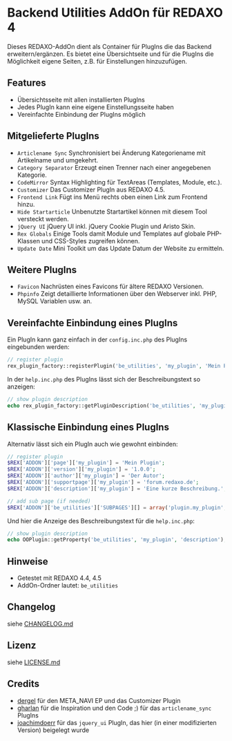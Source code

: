 Backend Utilities AddOn für REDAXO 4
====================================

Dieses REDAXO-AddOn dient als Container für PlugIns die das Backend erweitern/ergänzen.
Es bietet eine Übersichtseite und für die PlugIns die Möglichkeit eigene Seiten, z.B. für
Einstellungen hinzuzufügen.

Features
--------

* Übersichtsseite mit allen installierten PlugIns
* Jedes PlugIn kann eine eigene Einstellungsseite haben
* Vereinfachte Einbindung der PlugIns möglich

Mitgelieferte PlugIns
---------------------

* `Articlename Sync` Synchronisiert bei Änderung Kategoriename mit Artikelname und umgekehrt.
* `Category Separator` Erzeugt einen Trenner nach einer angegebenen Kategorie.
* `CodeMirror` Syntax Highlighting für TextAreas (Templates, Module, etc.).
* `Customizer` Das Customizer PlugIn aus REDAXO 4.5.
* `Frontend Link` Fügt ins Menü rechts oben einen Link zum Frontend hinzu.
* `Hide Startarticle` Unbenutzte Startartikel können mit diesem Tool versteckt werden.
* `jQuery UI` jQuery UI inkl. jQuery Cookie Plugin und Aristo Skin.
* `Rex Globals` Einige Tools damit Module und Templates auf globale PHP-Klassen und CSS-Styles zugreifen können.
* `Update Date` Mini Toolkit um das Update Datum der Website zu ermitteln.

Weitere PlugIns
---------------

* `Favicon` Nachrüsten eines Favicons für ältere REDAXO Versionen.
* `Phpinfo` Zeigt detaillierte Informationen über den Webserver inkl. PHP, MySQL Variablen usw. an.

Vereinfachte Einbindung eines PlugIns
-------------------------------------

Ein PlugIn kann ganz einfach in der `config.inc.php` des PlugIns eingebunden werden:

```php
// register plugin
rex_plugin_factory::registerPlugin('be_utilities', 'my_plugin', 'Mein Plugin', 'Eine kurze Beschreibung.', '1.0.0', 'Der Autor', 'forum.redaxo.de', /* $hasBackendPage = */ true, /* $permission = '' */);
```

In der `help.inc.php` des PlugIns lässt sich der Beschreibungstext so anzeigen:

```php
// show plugin description
echo rex_plugin_factory::getPluginDescription('be_utilities', 'my_plugin');
```

Klassische Einbindung eines PlugIns
-----------------------------------

Alternativ lässt sich ein PlugIn auch wie gewohnt einbinden:

```php
// register plugin
$REX['ADDON']['page']['my_plugin'] = 'Mein Plugin';
$REX['ADDON']['version']['my_plugin'] = '1.0.0';
$REX['ADDON']['author']['my_plugin'] = 'Der Autor';
$REX['ADDON']['supportpage']['my_plugin'] = 'forum.redaxo.de';
$REX['ADDON']['description']['my_plugin'] = 'Eine kurze Beschreibung.';

// add sub page (if needed)
$REX['ADDON']['be_utilities']['SUBPAGES'][] = array('plugin.my_plugin', $REX['ADDON']['page']['my_plugin']);
```

Und hier die Anzeige des Beschreibungstext für die `help.inc.php`:

```php
// show plugin description
echo OOPlugin::getProperty('be_utilities', 'my_plugin', 'description');
```

Hinweise
--------

* Getestet mit REDAXO 4.4, 4.5
* AddOn-Ordner lautet: `be_utilities`

Changelog
---------

siehe [CHANGELOG.md](CHANGELOG.md)

Lizenz
------

siehe [LICENSE.md](LICENSE.md)

Credits
-------

* [dergel](https://github.com/dergel) für den META_NAVI EP und das Customizer Plugin
* [gharlan](https://github.com/gharlan) für die Inspiration und den Code ;) für das `articlename_sync` PlugIns
* [joachimdoerr](https://github.com/joachimdoerr) für das `jquery_ui` PlugIn, das hier (in einer modifizierten Version) beigelegt wurde

